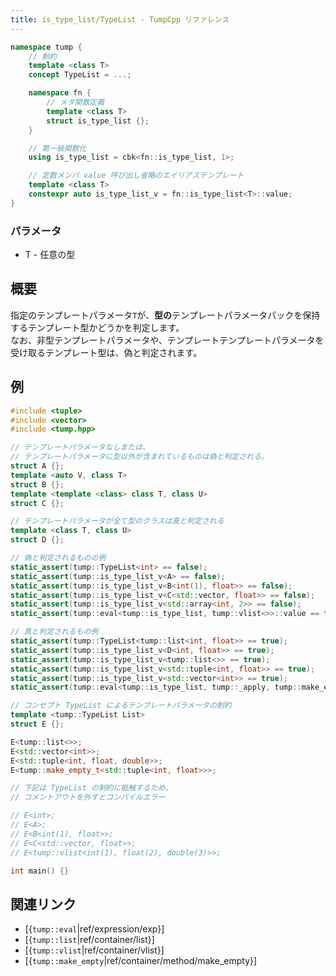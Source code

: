 ```yaml
---
title: is_type_list/TypeList - TumpCpp リファレンス
---
```


```cpp
namespace tump {
    // 制約
    template <class T>
    concept TypeList = ...;

    namespace fn {
        // メタ関数定義
        template <class T>
        struct is_type_list {};
    }

    // 第一級関数化
    using is_type_list = cbk<fn::is_type_list, 1>;

    // 定数メンバ value 呼び出し省略のエイリアステンプレート
    template <class T>
    constexpr auto is_type_list_v = fn::is_type_list<T>::value;
}
```

### パラメータ

- T - 任意の型

## 概要

指定のテンプレートパラメータ`T`が、**型の**テンプレートパラメータパックを保持するテンプレート型かどうかを判定します。  
なお、非型テンプレートパラメータや、テンプレートテンプレートパラメータを受け取るテンプレート型は、偽と判定されます。

## 例

```cpp
#include <tuple>
#include <vector>
#include <tump.hpp>

// テンプレートパラメータなしまたは、
// テンプレートパラメータに型以外が含まれているものは偽と判定される。
struct A {};
template <auto V, class T>
struct B {};
template <template <class> class T, class U>
struct C {};

// テンプレートパラメータが全て型のクラスは真と判定される
template <class T, class U>
struct D {};

// 偽と判定されるものの例
static_assert(tump::TypeList<int> == false);
static_assert(tump::is_type_list_v<A> == false);
static_assert(tump::is_type_list_v<B<int(1), float>> == false);
static_assert(tump::is_type_list_v<C<std::vector, float>> == false);
static_assert(tump::is_type_list_v<std::array<int, 2>> == false);
static_assert(tump::eval<tump::is_type_list, tump::vlist<>>::value == false);

// 真と判定されるもの例
static_assert(tump::TypeList<tump::list<int, float>> == true);
static_assert(tump::is_type_list_v<D<int, float>> == true);
static_assert(tump::is_type_list_v<tump::list<>> == true);
static_assert(tump::is_type_list_v<std::tuple<int, float>> == true);
static_assert(tump::is_type_list_v<std::vector<int>> == true);
static_assert(tump::eval<tump::is_type_list, tump::_apply, tump::make_empty, std::tuple<int>>::value == true);

// コンセプト TypeList によるテンプレートパラメータの制約
template <tump::TypeList List>
struct E {};

E<tump::list<>>;
E<std::vector<int>>;
E<std::tuple<int, float, double>>;
E<tump::make_empty_t<std::tuple<int, float>>>;

// 下記は TypeList の制約に抵触するため、
// コメントアウトを外すとコンパイルエラー

// E<int>;
// E<A>;
// E<B<int(1), float>>;
// E<C<std::vector, float>>;
// E<tump::vlist<int(1), float(2), double(3)>>;

int main() {}
```

## 関連リンク

- [{`tump::eval`|ref/expression/exp}]
- [{`tump::list`|ref/container/list}]
- [{`tump::vlist`|ref/container/vlist}]
- [{`tump::make_empty`|ref/container/method/make_empty}]
